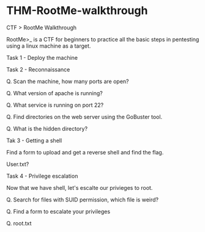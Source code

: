 # THM-RootMe-walkthrough
CTF > RootMe Walkthrough


RootMe>_ is a CTF for beginners to practice all the basic steps in pentesting using a linux machine as a target.

Task 1 - Deploy the machine



Task 2 - Reconnaissance

Q. Scan the machine, how many ports are open?

Q. What version of apache is running?

Q. What service is running on port 22?

Q. Find directories on the web server using the GoBuster tool. 

Q. What is the hidden directory?




Tak 3 - Getting a shell

Find a form to upload and get a reverse shell and find the flag.

User.txt?

Task 4 - Privilege escalation

Now that we have shell, let's escalte our privieges to root.

Q. Search for files with SUID permission, which file is weird?

Q. Find a form to escalate your privileges

Q. root.txt

